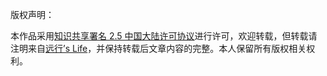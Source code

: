 版权声明：

本作品采用[知识共享署名 2.5 中国大陆许可协议][1]进行许可，欢迎转载，但转载请注明来自[远行’s Life][2]，并保持转载后文章内容的完整。本人保留所有版权相关权利。

  [1]: https://creativecommons.org/licenses/by/2.5/cn/
  [2]: https://xpc-yx.github.io